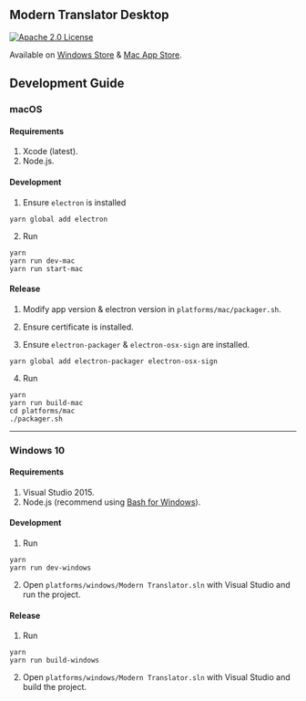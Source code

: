 ## Modern Translator Desktop
[![Apache 2.0 License](https://img.shields.io/badge/License-Apache%202.0-blue.svg)](https://github.com/modern-translator/desktop/blob/master/LICENSE)

Available on [Windows Store](https://www.microsoft.com/store/apps/9wzdncrcsg9k?cid=github) & [Mac App Store](https://itunes.apple.com/us/app/modern-translator/id1176624652).


## Development Guide
### macOS
#### Requirements
1. Xcode (latest).
2. Node.js.

#### Development

1. Ensure `electron` is installed
```
yarn global add electron
```
2. Run
```
yarn
yarn run dev-mac
yarn run start-mac
```

#### Release

1. Modify app version & electron version in `platforms/mac/packager.sh`.

2. Ensure certificate is installed.

3. Ensure `electron-packager` & `electron-osx-sign` are installed.
```
yarn global add electron-packager electron-osx-sign
```

4. Run
```
yarn
yarn run build-mac
cd platforms/mac
./packager.sh
```

---

### Windows 10
#### Requirements
1. Visual Studio 2015.
2. Node.js (recommend using [Bash for Windows](https://msdn.microsoft.com/en-us/commandline/wsl/about)).

#### Development
1. Run
```
yarn
yarn run dev-windows
```
2. Open `platforms/windows/Modern Translator.sln` with Visual Studio and run the project.

#### Release
1. Run
```
yarn
yarn run build-windows
```
2. Open `platforms/windows/Modern Translator.sln` with Visual Studio and build the project.
